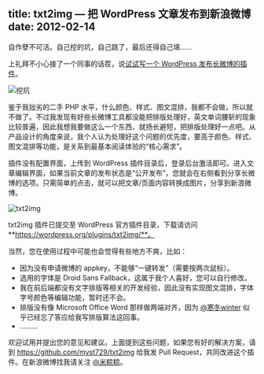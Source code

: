 title: txt2img — 把 WordPress 文章发布到新浪微博
date: 2012-02-14
---
自作孽不可活。自己挖的坑，自己跳了，最后还得自己填……

上礼拜不小心接了一个同事的话茬，说[试试写一个 WordPress 发布长微博的插件](http://weibo.com/1408056531/y4d0TzGWX)。

![挖坑](/assets/images/2012/11/txt2img-hole.png)

鉴于我拙劣的二手 PHP 水平，什么颜色、样式、图文混排，我都不会做，所以就不做了。不过我发现有好些长微博工具都没能把排版处理好，英文单词腰斩的现象比较普遍，因此我想我要做这么一个东西，就扬长避短，把排版处理好一点吧。从产品设计的角度来说，我个人认为处理好这个问题的优先度，要高于颜色、样式、图文混排等功能，是关系到最基本阅读体验的“核心需求”。

插件没有配置界面，上传到 WordPress 插件目录后，登录后台激活即可。进入文章编辑界面，如果当前文章的发布状态是“公开发布”，您就会在右侧看到分享长微博的选项。只需简单的点击，就可以把文章/页面内容转换成图片，分享到新浪微博。

![txt2img](/assets/images/2012/02/wp-txt2img.png)

txt2img 插件已提交至 WordPress 官方插件目录<!-- more -->，下载请访问 **https://wordpress.org/plugins/txt2img/**。

当然，您在使用过程中可能也会觉得有些地方不爽，比如：

+ 因为没有申请微博的 appkey，不能够“一键转发”（需要按两次鼠标）。
+ 选用的字体是 Droid Sans Fallback，这属于我个人喜好，您可以自行修改。
+ 我在前后端都没有文字排版等相关的开发经验，因此没有实现图文混排，字体字号颜色等编辑功能，暂时还不会。
+ 排版没有像 Microsoft Office Word 那样做两端对齐，因为 [@寒冬winter](http://weibo.com/wintercn) 似乎已经忘了答应给我写排版算法这回事。
+ ………

欢迎试用并提出您的意见和建议。上面提到这些问题，如果您有好的解决方案，请到 https://github.com/myst729/txt2img 给我发 Pull Request，共同改进这个插件。在新浪微博找我请关注 [@米粽粽](http://weibo.com/myst729)。